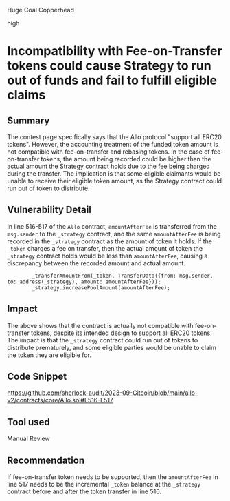 Huge Coal Copperhead

high

# Incompatibility with Fee-on-Transfer tokens could cause Strategy to run out of funds and fail to fulfill eligible claims
## Summary

The contest page specifically says that the Allo protocol "support all ERC20 tokens". However, the accounting treatment of the funded token amount is not compatible with fee-on-transfer and rebasing tokens. In the case of fee-on-transfer tokens, the amount being recorded could be higher than the actual amount the Strategy contract holds due to the fee being charged during the transfer. The implication is that some eligible claimants would be unable to receive their eligible token amount, as the Strategy contract could run out of token to distribute. 

## Vulnerability Detail

In line 516-517 of the `Allo` contract, `amountAfterFee` is transferred from the `msg.sender` to the `_strategy` contract, and the same `amountAfterFee` is being recorded in the `_strategy` contract as the amount of token it holds. If the `_token` charges a fee on transfer, then the actual amount of token the `_strategy` contract holds would be less than `amountAfterFee`, causing a discrepancy between the recorded amount and actual amount. 

```
        _transferAmountFrom(_token, TransferData({from: msg.sender, to: address(_strategy), amount: amountAfterFee}));
        _strategy.increasePoolAmount(amountAfterFee);
```


## Impact

The above shows that the contract is actually not compatible with fee-on-transfer tokens, despite its intended design to support all ERC20 tokens. The impact is that the `_strategy` contract could run out of tokens to distribute prematurely, and some eligible parties would be unable to claim the token they are eligible for. 

## Code Snippet

https://github.com/sherlock-audit/2023-09-Gitcoin/blob/main/allo-v2/contracts/core/Allo.sol#L516-L517

## Tool used

Manual Review

## Recommendation

If fee-on-transfer token needs to be supported, then the `amountAfterFee` in line 517 needs to be the incremental `_token` balance at the `_strategy` contract before and after the token transfer in line 516. 

